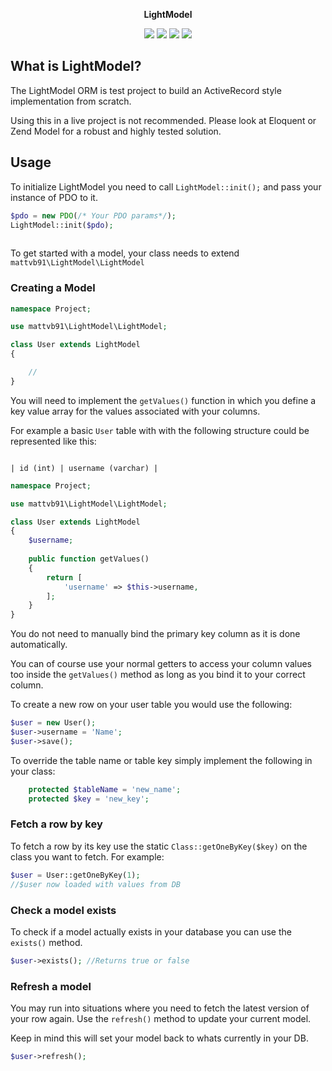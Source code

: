 <p align="center"><b>LightModel</b></p>

<p align="center">
  <img class="latest_stable_version_img" src="https://poser.pugx.org/mattvb91/lightmodel/v/stable">
  <img class="total_img" src="https://poser.pugx.org/mattvb91/lightmodel/downloads">
  <img class="latest_unstable_version_img" src="https://poser.pugx.org/mattvb91/lightmodel/v/unstable">
  <img class="license_img" src="https://poser.pugx.org/mattvb91/lightmodel/license">
</p>

## What is LightModel?

The LightModel ORM is test project to build an ActiveRecord 
style implementation from scratch.

Using this in a live project is not recommended. Please look at Eloquent or Zend Model for 
a robust and highly tested solution.

## Usage

To initialize LightModel you need to call ```LightModel::init();``` and pass your instance
of PDO to it.

```php
$pdo = new PDO(/* Your PDO params*/);
LightModel::init($pdo);
     
```


To get started with a model, your class needs to extend ```mattvb91\LightModel\LightModel```

### Creating a Model

```php
namespace Project;

use mattvb91\LightModel\LightModel;

class User extends LightModel
{

    //
}

```

You will need to implement the ```getValues()``` function in which you define a key value 
array for the values associated with your columns.

For example a basic ```User``` table with with the following structure could be represented
like this:

```mysql

| id (int) | username (varchar) |
```

```php
namespace Project;

use mattvb91\LightModel\LightModel;

class User extends LightModel
{
    $username;
    
    public function getValues()
    {
        return [
            'username' => $this->username,
        ];
    }
}

```

You do not need to manually bind the primary key column as it is done automatically. 

You can of course use your normal getters to access your column values too inside the 
```getValues()``` method as long as you bind it to your correct column.

To create a new row on your user table you would use the following:

```php
$user = new User();
$user->username = 'Name';
$user->save();
```

To override the table name or table key simply implement the following in your class:

```php
    protected $tableName = 'new_name';
    protected $key = 'new_key';
```

### Fetch a row by key

To fetch a row by its key use the static ```Class::getOneByKey($key)``` on the class you want to fetch.
For example:

```php
$user = User::getOneByKey(1);
//$user now loaded with values from DB
```

### Check a model exists

To check if a model actually exists in your database you can use the ```exists()``` method.

```php
$user->exists(); //Returns true or false
```

### Refresh a model

You may run into situations where you need to fetch the latest version of your row again.
Use the ```refresh()``` method to update your current model. 

Keep in mind this will set your model back to whats currently in your DB.

```php
$user->refresh();
```